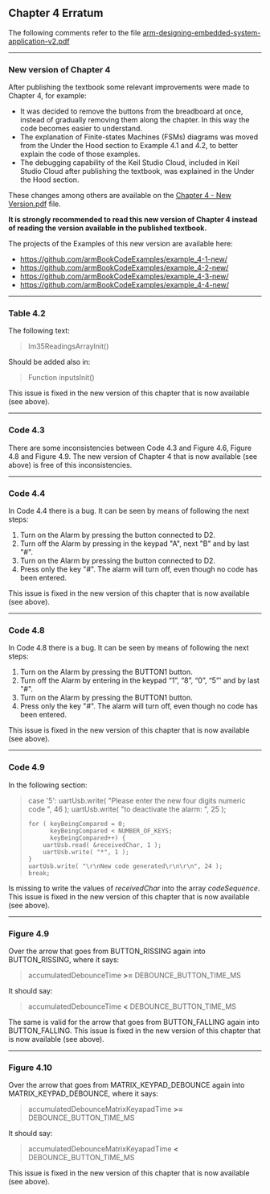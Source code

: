 ## Chapter 4 Erratum

The following comments refer to the file [arm-designing-embedded-system-application-v2.pdf](https://armkeil.blob.core.windows.net/developer/Files/pdf/ebook/arm-designing-embedded-system-application-v2.pdf)

---

### New version of Chapter 4

After publishing the textbook some relevant improvements were made to Chapter 4, for example:

- It was decided to remove the buttons from the breadboard at once, instead of gradually removing them along the chapter. In this way the code becomes easier to understand.
- The explanation of Finite-states Machines (FSMs) diagrams was moved from the Under the Hood section to Example 4.1 and 4.2, to better explain the code of those examples.
- The debugging capability of the Keil Studio Cloud, included in Keil Studio Cloud after publishing the textbook, was explained in the Under the Hood section.

These changes among others are available on the [Chapter 4 - New Version.pdf](https://github.com/armBookCodeExamples/Erratum/blob/main/Chapter4/Chapter-4-New-Version.pdf) file.

**It is strongly recommended to read this new version of Chapter 4 instead of reading the version available in the published textbook.**

The projects of the Examples of this new version are available here:

- https://github.com/armBookCodeExamples/example_4-1-new/
- https://github.com/armBookCodeExamples/example_4-2-new/
- https://github.com/armBookCodeExamples/example_4-3-new/
- https://github.com/armBookCodeExamples/example_4-4-new/

---

### Table 4.2

The following text:

> lm35ReadingsArrayInit()

Should be added also in:

> Function inputsInit()

This issue is fixed in the new version of this chapter that is now available (see above).

---

### Code 4.3

There are some inconsistencies between Code 4.3 and Figure 4.6, Figure 4.8 and Figure 4.9. The new version of Chapter 4 that is now available (see above) is free of this inconsistencies. 

---

### Code 4.4

In Code 4.4 there is a bug. It can be seen by means of following the next steps:

1. Turn on the Alarm by pressing the button connected to D2.
2. Turn off the Alarm by pressing in the keypad "A", next "B" and by last "#".
3. Turn on the Alarm by pressing the button connected to D2.
4. Press only the key "#". The alarm will turn off, even though no code has been entered.
 
This issue is fixed in the new version of this chapter that is now available (see above).

---

### Code 4.8

In Code 4.8 there is a bug. It can be seen by means of following the next steps:

1. Turn on the Alarm by pressing the BUTTON1 button.
2. Turn off the Alarm by entering in the keypad “1”, “8”, “0”, “5”' and by last "#".
3. Turn on the Alarm by pressing the BUTTON1 button.
4. Press only the key "#". The alarm will turn off, even though no code has been entered.

This issue is fixed in the new version of this chapter that is now available (see above).

---

### Code 4.9

In the following section:

> case '5':
>     uartUsb.write( "Please enter the new four digits numeric code ", 46 );
>     uartUsb.write( "to deactivate the alarm: ", 25 );
>     
>     for ( keyBeingCompared = 0;
>           keyBeingCompared < NUMBER_OF_KEYS;
>           keyBeingCompared++) {
>         uartUsb.read( &receivedChar, 1 );
>         uartUsb.write( "*", 1 );
>     }
>     uartUsb.write( "\r\nNew code generated\r\n\r\n", 24 );
>     break;

Is missing to write the values of *receivedChar* into the array *codeSequence*. 
This issue is fixed in the new version of this chapter that is now available (see above).

---

### Figure 4.9

Over the arrow that goes from BUTTON_RISSING again into BUTTON_RISSING, where it says:

> accumulatedDebounceTime **>=** DEBOUNCE_BUTTON_TIME_MS

It should say:

> accumulatedDebounceTime **<** DEBOUNCE_BUTTON_TIME_MS

The same is valid for the arrow that goes from BUTTON_FALLING again into BUTTON_FALLING.
This issue is fixed in the new version of this chapter that is now available (see above).

---

### Figure 4.10

Over the arrow that goes from MATRIX_KEYPAD_DEBOUNCE again into MATRIX_KEYPAD_DEBOUNCE, where it says:

> accumulatedDebounceMatrixKeyapadTime **>=** DEBOUNCE_BUTTON_TIME_MS

It should say:

> accumulatedDebounceMatrixKeyapadTime **<** DEBOUNCE_BUTTON_TIME_MS

This issue is fixed in the new version of this chapter that is now available (see above).
